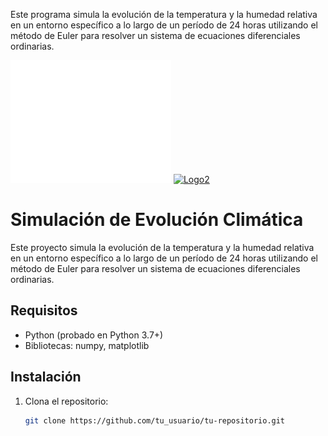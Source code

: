 Este programa simula la evolución de la temperatura y la humedad relativa en un entorno específico a lo largo de un período de 24 horas utilizando el método de Euler para resolver un sistema de ecuaciones diferenciales ordinarias.


[![Logo1](https://github.com/Cobain21Jose/METODOS-NUMERICOS---Simulaci-n-de-Evoluci-n-Clim-tica-Modelo-de-Temperatura-y-Humedad-Relativa/blob/main/isc.png)](https://github.com/Cobain21Jose/METODOS-NUMERICOS---Simulaci-n-de-Evoluci-n-Clim-tica-Modelo-de-Temperatura-y-Humedad-Relativa)
[![Logo2](https://upload.wikimedia.org/wikipedia/commons/f/f8/Python_logo_and_wordmark.svg)](https://www.python.org/downloads/)

# Simulación de Evolución Climática

Este proyecto simula la evolución de la temperatura y la humedad relativa en un entorno específico a lo largo de un período de 24 horas utilizando el método de Euler para resolver un sistema de ecuaciones diferenciales ordinarias.

## Requisitos

- Python (probado en Python 3.7+)
- Bibliotecas: numpy, matplotlib

## Instalación

1. Clona el repositorio:

   ```bash
   git clone https://github.com/tu_usuario/tu-repositorio.git


